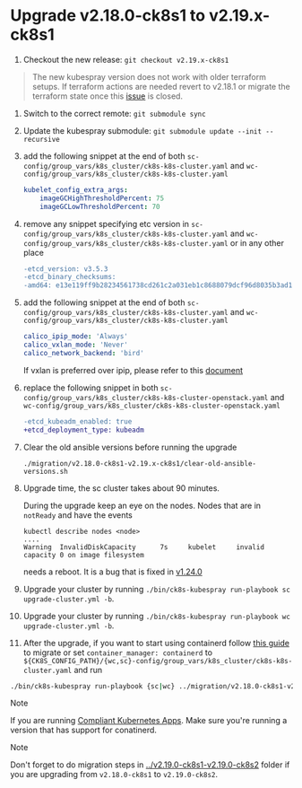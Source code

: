 # Upgrade v2.18.0-ck8s1 to v2.19.x-ck8s1

1. Checkout the new release: `git checkout v2.19.x-ck8s1`

> The new kubespray version does not work with older terraform setups. If terraform actions are needed revert to v2.18.1 or migrate the terraform state once this [issue](https://github.com/elastisys/compliantkubernetes-kubespray/issues/176) is closed.

1. Switch to the correct remote: `git submodule sync`

1. Update the kubespray submodule: `git submodule update --init --recursive`

1. add the following snippet at the end of both `sc-config/group_vars/k8s_cluster/ck8s-k8s-cluster.yaml` and `wc-config/group_vars/k8s_cluster/ck8s-k8s-cluster.yaml`

    ```yaml
    kubelet_config_extra_args:
        imageGCHighThresholdPercent: 75
        imageGCLowThresholdPercent: 70
    ```

1. remove any snippet specifying etc version in  `sc-config/group_vars/k8s_cluster/ck8s-k8s-cluster.yaml` and `wc-config/group_vars/k8s_cluster/ck8s-k8s-cluster.yaml` or in any other place

    ```diff
    -etcd_version: v3.5.3
    -etcd_binary_checksums:
    -amd64: e13e119ff9b28234561738cd261c2a031eb1c8688079dcf96d8035b3ad19ca58
    ```

1. add the following snippet at the end of both `sc-config/group_vars/k8s_cluster/ck8s-k8s-cluster.yaml` and `wc-config/group_vars/k8s_cluster/ck8s-k8s-cluster.yaml`

    ```yaml
    calico_ipip_mode: 'Always'
    calico_vxlan_mode: 'Never'
    calico_network_backend: 'bird'
    ```

    If vxlan is preferred over ipip, please refer to this [document](https://github.com/kubernetes-sigs/kubespray/blob/v2.19.0/docs/calico.md#config-encapsulation-for-cross-server-traffic)

1. replace the following snippet in both `sc-config/group_vars/k8s_cluster/ck8s-k8s-cluster-openstack.yaml` and `wc-config/group_vars/k8s_cluster/ck8s-k8s-cluster-openstack.yaml`

    ```diff
    -etcd_kubeadm_enabled: true
    +etcd_deployment_type: kubeadm
    ```

1. Clear the old ansible versions before running the upgrade

    ```console
    ./migration/v2.18.0-ck8s1-v2.19.x-ck8s1/clear-old-ansible-versions.sh
    ```

1. Upgrade time, the sc cluster takes about 90 minutes.

    During the upgrade keep an eye on the nodes. Nodes that are in `notReady` and have the events

    ```console
    kubectl describe nodes <node>
    ....
    Warning  InvalidDiskCapacity      7s     kubelet     invalid capacity 0 on image filesystem
    ```

    needs a reboot. It is a bug that is fixed in [v1.24.0](https://github.com/kubernetes/kubernetes/pull/108325)

1. Upgrade your cluster by running `./bin/ck8s-kubespray run-playbook sc upgrade-cluster.yml -b`.

1. Upgrade your cluster by running `./bin/ck8s-kubespray run-playbook wc upgrade-cluster.yml -b`.

1. After the upgrade, if you want to start using containerd follow [this guide](https://kubespray.io/#/docs/upgrades/migrate_docker2containerd) to migrate or set `container_manager: containerd` to `${CK8S_CONFIG_PATH}/{wc,sc}-config/group_vars/k8s_cluster/ck8s-k8s-cluster.yaml` and run

```bash
./bin/ck8s-kubespray run-playbook {sc|wc} ../migration/v2.18.0-ck8s1-v2.19.x-ck8s1/migrate-to-containerd.yml -b
```

> [!NOTE]
> If you are running [Compliant Kubernetes Apps](https://github.com/elastisys/compliantkubernetes-apps). Make sure you're running a version that has support for conatinerd.

> [!NOTE]
> Don't forget to do migration steps in [../v2.19.0-ck8s1-v2.19.0-ck8s2](https://github.com/elastisys/compliantkubernetes-kubespray/tree/main/migration/v2.19.0-ck8s1-v2.19.0-ck8s2) folder if you are upgrading from `v2.18.0-ck8s1` to `v2.19.0-ck8s2`.
